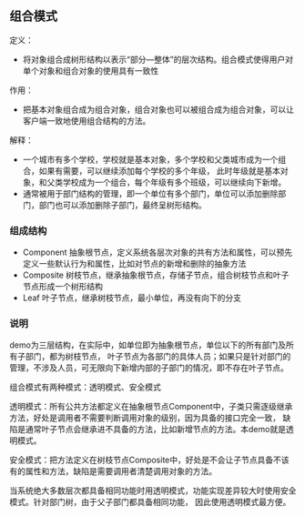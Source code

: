 ## 组合模式
定义：
- 将对象组合成树形结构以表示“部分—整体”的层次结构。组合模式使得用户对单个对象和组合对象的使用具有一致性

作用：
- 把基本对象组合成为组合对象，组合对象也可以被组合成为组合对象，可以让客户端一致地使用组合结构的方法。

解释：
- 一个城市有多个学校，学校就是基本对象，多个学校和父类城市成为一个组合，如果有需要，可以继续添加每个学校的多个年级，
此时年级就是基本对象，和父类学校成为一个组合，每个年级有多个班级，可以继续向下新增。
- 通常被用于部门结构的管理，即一个单位有多个部门，单位可以添加删除部门，部门也可以添加删除子部门，最终呈树形结构。

### 组成结构
- Component    抽象根节点，定义系统各层次对象的共有方法和属性，可以预先定义一些默认行为和属性，比如对节点的新增和删除的抽象方法
- Composite    树枝节点，继承抽象根节点，存储子节点，组合树枝节点和叶子节点形成一个树形结构
- Leaf    叶子节点，继承树枝节点，最小单位，再没有向下的分支

### 说明
demo为三层结构，在实际中，如单位即为抽象根节点，单位以下的所有部门及所有子部门，都为树枝节点，
叶子节点为各部门的具体人员；如果只是针对部门的管理，不涉及人员，可无限向下新增内部的子部门的情况，即不存在叶子节点。

组合模式有两种模式：透明模式、安全模式

透明模式：所有公共方法都定义在抽象根节点Component中，子类只需逐级继承方法，好处是调用者不需要判断调用对象的级别，因为具备的接口完全一致，
缺陷是通常叶子节点会继承进不具备的方法，比如新增节点的方法。本demo就是透明模式。

安全模式：把方法定义在树枝节点Composite中，好处是不会让子节点具备不该有的属性和方法，缺陷是需要调用者清楚调用对象的方法。

当系统绝大多数层次都具备相同功能时用透明模式，功能实现差异较大时使用安全模式。针对部门树，由于父子部门都具备相同功能，
因此使用透明模式最方便。